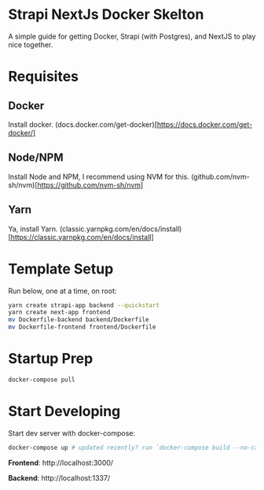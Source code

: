 # Strapi NextJs Docker Skelton
A simple guide for getting Docker, Strapi (with Postgres), and NextJS to play nice together.


# Requisites

## Docker
Install docker.
(docs.docker.com/get-docker)[https://docs.docker.com/get-docker/]

## Node/NPM
Install Node and NPM, I recommend using NVM for this.
(github.com/nvm-sh/nvm)[https://github.com/nvm-sh/nvm]

## Yarn
Ya, install Yarn.
(classic.yarnpkg.com/en/docs/install)[https://classic.yarnpkg.com/en/docs/install]


# Template Setup 

Run below, one at a time, on root:
```bash 
yarn create strapi-app backend --quickstart
yarn create next-app frontend
mv Dockerfile-backend backend/Dockerfile
mv Dockerfile-frontend frontend/Dockerfile
```

# Startup Prep

```bash
docker-compose pull
```


# Start Developing

Start dev server with docker-compose:
```bash
docker-compose up # updated recently? run `docker-compose build --no-cache`
```

**Frontend**: http://localhost:3000/

**Backend**: http://localhost:1337/

